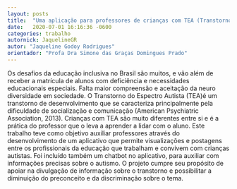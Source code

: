 ```yaml
---
layout: posts
title:  "Uma aplicação para professores de crianças com TEA (Transtorno Espectro Autista)"
date:   2020-07-01 16:16:36 -0600
categories: trabalho
autornick: JaquelineGR
autor: "Jaqueline Godoy Rodrigues"
orientador: "Profa Dra Simone das Graças Domingues Prado"
---
```

Os desafios da educação inclusiva no Brasil são muitos, e vão além de receber a matrícula de alunos com deficiência e necessidades educacionais especiais. Falta maior compreensão e aceitação da neuro diversidade em sociedade. O Transtorno do Espectro Autista (TEA)é um transtorno de desenvolvimento que se caracteriza principalmente pela dificuldade de socialização e comunicação (American Psychiatric Association, 2013). Crianças com TEA são muito diferentes entre si e é a prática do professor que o leva a aprender a lidar com o aluno. Este trabalho teve como objetivo auxiliar professores através do desenvolvimento de um aplicativo que permite visualizações e postagens entre os profissionais da educação que trabalham e convivem com crianças autistas. Foi incluído também um chatbot no aplicativo, para auxiliar com informações precisas sobre o autismo. O projeto cumpre seu propósito de apoiar na divulgação de informação sobre o transtorno e possibilitar a diminuição do preconceito e da discriminação sobre o tema.

